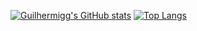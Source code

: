 [![Guilhermigg's GitHub stats](https://github-readme-stats.vercel.app/api?username=guilhermigg&theme=merko)](https://github.com/anuraghazra/github-readme-stats)
[![Top Langs](https://github-readme-stats.vercel.app/api/top-langs/?username=guilhermigg&layout=compact)](https://github.com/anuraghazra/github-readme-stats)
